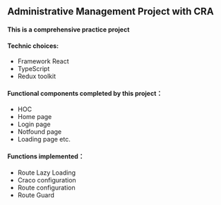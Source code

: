 ## Administrative Management Project with CRA

#### This is a comprehensive practice project

#### Technic choices:
- Framework React
- TypeScript
- Redux toolkit

#### Functional components completed by this project：
- HOC
- Home page
- Login page
- Notfound page
- Loading page etc.

#### Functions implemented：
- Route Lazy Loading
- Craco configuration
- Route configuration
- Route Guard
